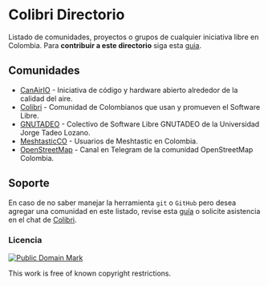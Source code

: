 
# Colibri Directorio

Listado de comunidades, proyectos o grupos de cualquier iniciativa libre en Colombia. Para **contribuir a este directorio** siga esta [guia](https://github.com/colibricolombia/directorio/blob/main/.github/CONTRIBUTING.md).

## Comunidades

* [CanAirIO](https://github.com/kike-canaries) - Iniciativa de código y hardware abierto alrededor de la calidad del aire.  
* [Colibri](https://t.me/ColibriColombia) - Comunidad de Colombianos que usan y promueven el Software Libre.
* [GNUTADEO](https://github.com/gnutadeo) - Colectivo de Software Libre GNUTADEO de la Universidad Jorge Tadeo Lozano.
* [MeshtasticCO](https://t.me/meshtasticco) - Usuarios de Meshtastic en Colombia.
* [OpenStreetMap](https://t.me/osmco) - Canal en Telegram de la comunidad OpenStreetMap Colombia.

## Soporte

En caso de no saber manejar la herramienta `git` o `GitHub` pero desea agregar una comunidad en este listado, revise esta [guía](https://github.com/colibricolombia/directorio/blob/main/.github/CONTRIBUTING.md) o solicite asistencia en el chat de [Colibri](https://t.me/ColibriColombia).

### Licencia

[![Public Domain Mark](http://i.creativecommons.org/p/mark/1.0/88x31.png)](https://creativecommons.org/publicdomain/mark/1.0/deed.es)

This work is free of known copyright restrictions.